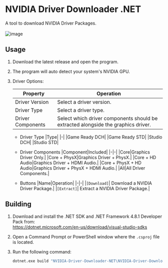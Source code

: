 # NVIDIA Driver Downloader .NET
A tool to download NVIDIA Driver Packages.<br><br>
![image](https://github.com/Aetopia/NVIDIA-Driver-Downloader-NET/assets/41850963/32644629-73d5-415a-9d0f-e4ab2542bfc3)

## Usage
1. Download the latest release and open the program.
2. The program will auto detect your system's NVIDIA GPU.
3. Driver Options: 

    |Property|Operation|
    |-|-|
    |Driver Version|Select a driver version.
    |Driver Type|Select a driver type.
    |Driver Components|Select which driver components should be extracted alongside the graphics driver. 

    - Driver Type
        |Type|
        |-|
        |Game Ready DCH| 
        |Game Ready STD|
        |Studio DCH|
        |Studio STD|

    - Driver Components
        |Component|Included|
        |-|-|
        |Core|Graphics Driver Only.|
        |Core + PhysX|Graphics Driver + PhysX.|
        |Core + HD Audio|Graphics Driver + HDMI Audio.|
        |Core + PhysX + HD Audio|Graphics Driver + PhysX + HDMI Audio.|
        |All|All Driver Components.|
        
    - Buttons
    |Name|Operation|
    |-|-|
    |`[Download]`| Download a NVIDIA Driver Package.|
    |`[Extract]`| Extract a NVIDIA Driver Package.|

## Building
1. Download and install the .NET SDK and .NET Framework 4.8.1 Developer Pack from:<br>https://dotnet.microsoft.com/en-us/download/visual-studio-sdks
2. Open a Command Prompt or PowerShell window where the `.csproj` file is located.
3. Run the following command:

    ```cmd
    dotnet.exe build "NVIDIA-Driver-Downloader-NET\NVIDIA-Driver-Downloader-NET.csproj" --configuration Release
    ```
